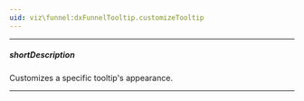 ```yaml
---
uid: viz\funnel:dxFunnelTooltip.customizeTooltip
---
```

---
##### shortDescription
Customizes a specific tooltip's appearance.

---
<!--
#include dataviz-customize-tooltip-return
-->
